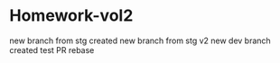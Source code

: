 # Homework-vol2
new branch from stg created
new branch from stg v2
new dev branch created
test PR rebase


